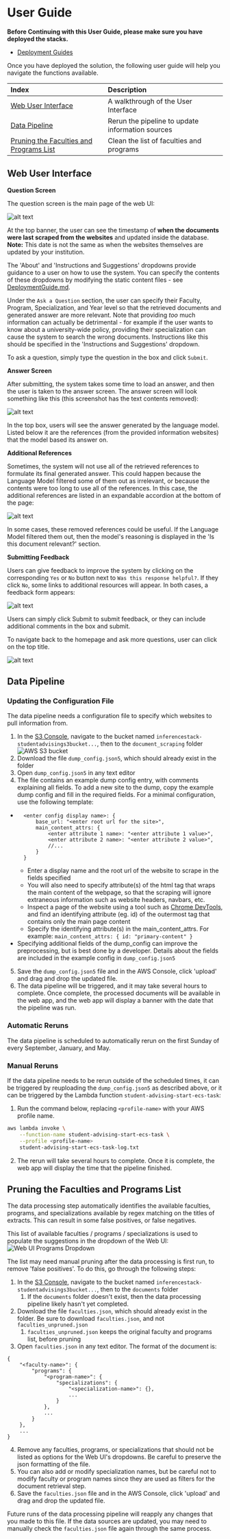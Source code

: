 # User Guide

**Before Continuing with this User Guide, please make sure you have deployed the stacks.**

- [Deployment Guides](./DeploymentGuide.md)

Once you have deployed the solution, the following user guide will help you navigate the functions available.

| Index                                                                               | Description                                           |
| :---------------------------------------------------------------------------------  | :---------------------------------------------------- |
| [Web User Interface](#web-user-interface)    | A walkthrough of the User Interface  |
| [Data Pipeline](#data-pipeline)                                                     | Rerun the pipeline to update information sources      |
| [Pruning the Faculties and Programs List](#pruning-the-faculties-and-programs-list) | Clean the list of faculties and programs              |

## Web User Interface

**Question Screen**

The question screen is the main page of the web UI:

![alt text](images/user-interface/ui1.png)

At the top banner, the user can see the timestamp of **when the documents were last scraped from the websites** and updated inside the database.
**Note:** This date is not the same as when the websites themselves are updated by your institution.

The 'About' and 'Instructions and Suggestions' dropdowns provide guidance to a user on how to use the system. You can specify the contents of these dropdowns by modifying the static content files - see [DeploymentGuide.md](./DeploymentGuide.md#customize-static-website-content).

Under the `Ask a Question` section, the user can specify their Faculty, Program, Specialization, and Year level so that the retrieved documents and generated answer are more relevant. Note that providing *too* much information can actually be detrimental - for example if the user wants to know about a university-wide policy, providing their specialization can cause the system to search the wrong documents. Instructions like this should be specified in the 'Instructions and Suggestions' dropdown.

To ask a question, simply type the question in the box and click `Submit`.

**Answer Screen**

After submitting, the system takes some time to load an answer, and then the user is taken to the answer screen. The answer screen will look something like this (this screenshot has the text contents removed):

![alt text](images/user-interface/ui2.png)

In the top box, users will see the answer generated by the language model. Listed below it are the references (from the provided information websites) that the model based its answer on.

**Additional References**

Sometimes, the system will not use all of the retrieved references to formulate its final generated answer. This could happen because the Language Model filtered some of them out as irrelevant, or because the contents were too long to use all of the references. In this case, the additional references are listed in an expandable accordion at the bottom of the page:

![alt text](images/user-interface/ui5.png)

In some cases, these removed references could be useful. If the Language Model filtered them out, then the model's reasoning is displayed in the 'Is this document relevant?' section.

**Submitting Feedback**

Users can give feedback to improve the system by clicking on the corresponding `Yes` or `No` button next to `Was this response helpful?`. If they click `No`, some links to additional resources will appear. In both cases, a feedback form appears:

![alt text](images/user-interface/ui3.png)

Users can simply click Submit to submit feedback, or they can include additional comments in the box and submit.

To navigate back to the homepage and ask more questions, user can click on the top title.

![alt text](images/user-interface/ui4.png)

## Data Pipeline

### Updating the Configuration File
The data pipeline needs a configuration file to specify which websites to pull information from.
1. In the [S3 Console](https://s3.console.aws.amazon.com/s3), navigate to the bucket named `inferencestack-studentadvisings3bucket...`, then to the `document_scraping` folder
![AWS S3 bucket](./images/s3_bucket_config.png)
2. Download the file `dump_config.json5`, which should already exist in the folder
3. Open `dump_config.json5` in any text editor
4. The file contains an example dump config entry, with comments explaining all fields. To add a new site to the dump, copy the example dump config and fill in the required fields. For a minimal configuration, use the following template:
- ```
    <enter config display name>: {
        base_url: "<enter root url for the site>",
        main_content_attrs: {
            <enter attribute 1 name>: "<enter attribute 1 value>",
            <enter attribute 2 name>: "<enter attribute 2 value>",
            //...
        }
    }
    ```
    - Enter a display name and the root url of the website to scrape in the fields specified
    - You will also need to specify attribute(s) of the html tag that wraps the main content of the webpage, so that the scraping will ignore extraneous information such as website headers, navbars, etc.
    - Inspect a page of the website using a tool such as [Chrome DevTools](https://developer.chrome.com/docs/devtools/open/), and find an identifying attribute (eg. id) of the outermost tag that contains only the main page content
    - Specify the identifying attribute(s) in the main_content_attrs. For example: `main_content_attrs: { id: "primary-content" }`
- Specifying additional fields of the dump_config can improve the preprocessing, but is best done by a developer. Details about the fields are included in the example config in `dump_config.json5`
5. Save the `dump_config.json5` file and in the AWS Console, click 'upload' and drag and drop the updated file.
6. The data pipeline will be triggered, and it may take several hours to complete. Once complete, the processed documents will be available in the web app, and the web app will display a banner with the date that the pipeline was run.

### Automatic Reruns
The data pipeline is scheduled to automatically rerun on the first Sunday of every September, January, and May. 

### Manual Reruns
If the data pipeline needs to be rerun outside of the scheduled times, it can be triggered by reuploading the `dump_config.json5` as described above, or it can be triggered by the Lambda function `student-advising-start-ecs-task`:
1. Run the command below, replacing `<profile-name>` with your AWS profile name.
```bash
aws lambda invoke \
    --function-name student-advising-start-ecs-task \
    --profile <profile-name> 
    student-advising-start-ecs-task-log.txt
```
2. The rerun will take several hours to complete. Once it is complete, the web app will display the time that the pipeline finished.

## Pruning the Faculties and Programs List

The data processing step automatically identifies the available faculties, programs, and specializations available by regex matching
on the titles of extracts. This can result in some false positives, or false negatives.

This list of available faculties / programs / specializations is used to populate the suggestions in the dropdown of the Web UI:
![Web UI Programs Dropdown](./images/ui_program_dropdown.PNG)

The list may need manual pruning after the data processing is first run, to remove 'false positives'. To do this, go through the following steps:
1. In the [S3 Console](https://s3.console.aws.amazon.com/s3), navigate to the bucket named `inferencestack-studentadvisings3bucket...`, then to the `documents` folder
    1. If the `documents` folder doesn't exist, then the data processing pipeline likely hasn't yet completed.
2. Download the file `faculties.json`, which should already exist in the folder. Be sure to download `faculties.json`, and not `faculties_unpruned.json`
    1. `faculties_unpruned.json` keeps the original faculty and programs list, before pruning
3. Open `faculties.json` in any text editor. The format of the document is:
```
{
    "<faculty-name>": {
        "programs": {
            "<program-name>": {
                "specializations": {
                    "<specialization-name>": {},
                    ...
                }
            },
            ...
        }
    },
    ...
}
```
4. Remove any faculties, programs, or specializations that should not be listed as options for the Web UI's dropdowns. Be careful to preserve the json formatting of the file.
5. You can also add or modify specialization names, but be careful not to modify faculty or program names since they are used as filters for the document retrieval step.
6. Save the `faculties.json` file and in the AWS Console, click 'upload' and drag and drop the updated file.

Future runs of the data processing pipeline will reapply any changes that you made to this file. If the data sources are updated, you may need to manually check the `faculties.json` file again through the same process.